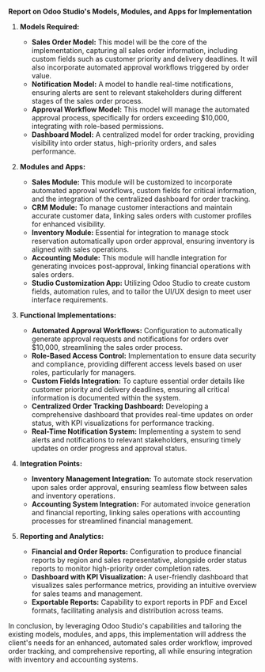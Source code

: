 **Report on Odoo Studio's Models, Modules, and Apps for Implementation**

1. **Models Required:**
   - **Sales Order Model:** This model will be the core of the implementation, capturing all sales order information, including custom fields such as customer priority and delivery deadlines. It will also incorporate automated approval workflows triggered by order value.
   - **Notification Model:** A model to handle real-time notifications, ensuring alerts are sent to relevant stakeholders during different stages of the sales order process.
   - **Approval Workflow Model:** This model will manage the automated approval process, specifically for orders exceeding $10,000, integrating with role-based permissions.
   - **Dashboard Model:** A centralized model for order tracking, providing visibility into order status, high-priority orders, and sales performance.

2. **Modules and Apps:**
   - **Sales Module:** This module will be customized to incorporate automated approval workflows, custom fields for critical information, and the integration of the centralized dashboard for order tracking.
   - **CRM Module:** To manage customer interactions and maintain accurate customer data, linking sales orders with customer profiles for enhanced visibility.
   - **Inventory Module:** Essential for integration to manage stock reservation automatically upon order approval, ensuring inventory is aligned with sales operations.
   - **Accounting Module:** This module will handle integration for generating invoices post-approval, linking financial operations with sales orders.
   - **Studio Customization App:** Utilizing Odoo Studio to create custom fields, automation rules, and to tailor the UI/UX design to meet user interface requirements.

3. **Functional Implementations:**
   - **Automated Approval Workflows:** Configuration to automatically generate approval requests and notifications for orders over $10,000, streamlining the sales order process.
   - **Role-Based Access Control:** Implementation to ensure data security and compliance, providing different access levels based on user roles, particularly for managers.
   - **Custom Fields Integration:** To capture essential order details like customer priority and delivery deadlines, ensuring all critical information is documented within the system.
   - **Centralized Order Tracking Dashboard:** Developing a comprehensive dashboard that provides real-time updates on order status, with KPI visualizations for performance tracking.
   - **Real-Time Notification System:** Implementing a system to send alerts and notifications to relevant stakeholders, ensuring timely updates on order progress and approval status.

4. **Integration Points:**
   - **Inventory Management Integration:** To automate stock reservation upon sales order approval, ensuring seamless flow between sales and inventory operations.
   - **Accounting System Integration:** For automated invoice generation and financial reporting, linking sales operations with accounting processes for streamlined financial management.

5. **Reporting and Analytics:**
   - **Financial and Order Reports:** Configuration to produce financial reports by region and sales representative, alongside order status reports to monitor high-priority order completion rates.
   - **Dashboard with KPI Visualization:** A user-friendly dashboard that visualizes sales performance metrics, providing an intuitive overview for sales teams and management.
   - **Exportable Reports:** Capability to export reports in PDF and Excel formats, facilitating analysis and distribution across teams.

In conclusion, by leveraging Odoo Studio's capabilities and tailoring the existing models, modules, and apps, this implementation will address the client's needs for an enhanced, automated sales order workflow, improved order tracking, and comprehensive reporting, all while ensuring integration with inventory and accounting systems.